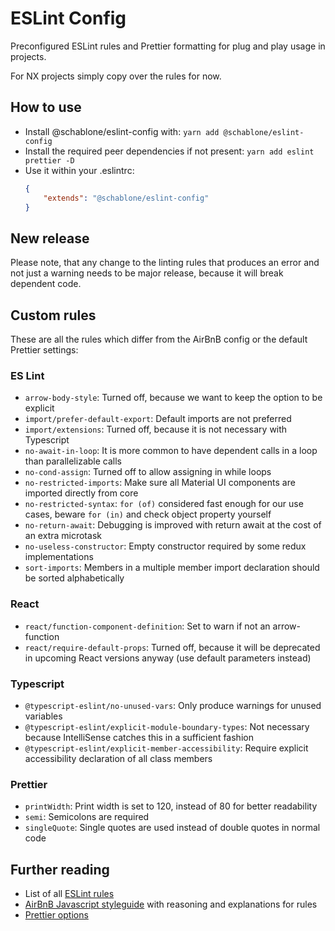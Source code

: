 # ESLint Config
Preconfigured ESLint rules and Prettier formatting for plug and play usage in projects.

For NX projects simply copy over the rules for now.

## How to use
* Install @schablone/eslint-config with: `yarn add @schablone/eslint-config`
* Install the required peer dependencies if not present: `yarn add eslint prettier -D`
* Use it within your .eslintrc:
    ```json
    {
        "extends": "@schablone/eslint-config"
    }
    ```

## New release
Please note, that any change to the linting rules that produces an error and not just a warning
needs to be major release, because it will break dependent code.

## Custom rules
These are all the rules which differ from the AirBnB config or the default Prettier settings:

### ES Lint
* `arrow-body-style`: Turned off, because we want to keep the option to be explicit
* `import/prefer-default-export`: Default imports are not preferred
* `import/extensions`: Turned off, because it is not necessary with Typescript
* `no-await-in-loop`: It is more common to have dependent calls in a loop than parallelizable calls
* `no-cond-assign`: Turned off to allow assigning in while loops
* `no-restricted-imports`: Make sure all Material UI components are imported directly from core
* `no-restricted-syntax`: `for (of)` considered fast enough for our use cases, beware `for (in)` and check object property yourself
* `no-return-await`: Debugging is improved with return await at the cost of an extra microtask
* `no-useless-constructor`: Empty constructor required by some redux implementations
* `sort-imports`: Members in a multiple member import declaration should be sorted alphabetically

### React
* `react/function-component-definition`: Set to warn if not an arrow-function
* `react/require-default-props`: Turned off, because it will be deprecated in upcoming React versions anyway (use default parameters instead)


### Typescript
* `@typescript-eslint/no-unused-vars`: Only produce warnings for unused variables
* `@typescript-eslint/explicit-module-boundary-types`: Not necessary because IntelliSense catches this in a sufficient fashion
* `@typescript-eslint/explicit-member-accessibility`: Require explicit accessibility declaration of all class members

### Prettier
* `printWidth`: Print width is set to 120, instead of 80 for better readability
* `semi`: Semicolons are required
* `singleQuote`: Single quotes are used instead of double quotes in normal code

## Further reading
* List of all [ESLint rules](https://eslint.org/docs/rules/)
* [AirBnB Javascript styleguide](https://github.com/airbnb/javascript) with reasoning and explanations for rules
* [Prettier options](https://prettier.io/docs/en/options.html)
